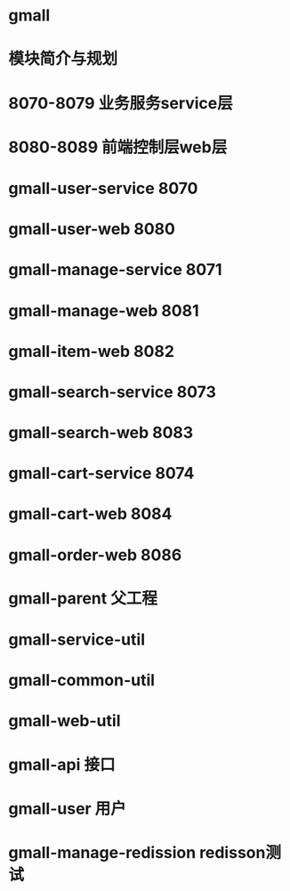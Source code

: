 # gmall

# 模块简介与规划
# 8070-8079 业务服务service层
# 8080-8089 前端控制层web层 

# gmall-user-service   8070
# gmall-user-web       8080
# gmall-manage-service 8071
# gmall-manage-web     8081
# gmall-item-web       8082
# gmall-search-service 8073
# gmall-search-web     8083
# gmall-cart-service   8074
# gmall-cart-web       8084
# gmall-order-web      8086

# gmall-parent       父工程
# gmall-service-util
# gmall-common-util  
# gmall-web-util
# gmall-api          接口
# gmall-user         用户
# gmall-manage-redission   redisson测试

